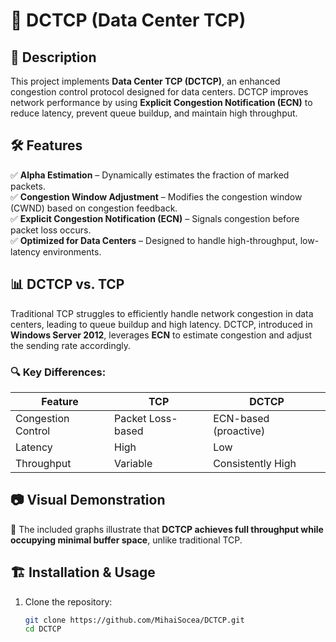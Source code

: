 # 📡 DCTCP (Data Center TCP)  

## 📖 Description  
This project implements **Data Center TCP (DCTCP)**, an enhanced congestion control protocol designed for data centers. DCTCP improves network performance by using **Explicit Congestion Notification (ECN)** to reduce latency, prevent queue buildup, and maintain high throughput.  

## 🛠 Features  
✅ **Alpha Estimation** – Dynamically estimates the fraction of marked packets.  
✅ **Congestion Window Adjustment** – Modifies the congestion window (CWND) based on congestion feedback.  
✅ **Explicit Congestion Notification (ECN)** – Signals congestion before packet loss occurs.  
✅ **Optimized for Data Centers** – Designed to handle high-throughput, low-latency environments.  

## 📊 DCTCP vs. TCP  
Traditional TCP struggles to efficiently handle network congestion in data centers, leading to queue buildup and high latency. DCTCP, introduced in **Windows Server 2012**, leverages **ECN** to estimate congestion and adjust the sending rate accordingly.  

### 🔍 Key Differences:  
| Feature         | TCP       | DCTCP      |  
|---------------|----------|------------|  
| Congestion Control | Packet Loss-based | ECN-based (proactive) |  
| Latency       | High      | Low         |  
| Throughput    | Variable  | Consistently High |  

## 📷 Visual Demonstration  
📌 The included graphs illustrate that **DCTCP achieves full throughput while occupying minimal buffer space**, unlike traditional TCP.  

## 🏗 Installation & Usage  
1. Clone the repository:  
   ```sh
   git clone https://github.com/MihaiSocea/DCTCP.git
   cd DCTCP
